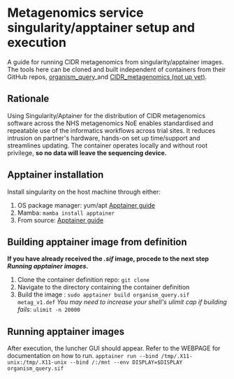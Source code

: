 # Metagenomics service singularity/apptainer setup and execution
A guide for running CIDR metagenomics from singularity/apptainer images. The tools here can be cloned and built independent of containers from their GitHub repos, [organism_query](https://github.com/GSTT-CIDR/organism_query)_and [CIDR_metagenomics (not up yet)](https://github.com/).

## Rationale
Using Singularity/Aptainer for the distribution of CIDR metagenomics software across the NHS metagenomics NoE enables standardised and repeatable use of the informatics workflows across trial sites. It reduces intrusion on partner's hardware, hands-on set up time/support and streamlines updating. The container operates locally and without root privilege, **so no data will leave the sequencing device.**

## Apptainer installation
Install singularity on the host machine through either:
1. OS package manager: yum/apt [Apptainer guide](https://apptainer.org/docs/admin/main/installation.html)
2. Mamba: ```mamba install apptainer```
3. From source: [Apptainer guide](https://apptainer.org/docs/admin/main/installation.html)

## Building apptainer image from definition
**If you have already received the _.sif_ image, procede to the next step _Running apptainer images_.** 
1. Clone the container definition repo: ```git clone``` 
2. Navigate to the directory containing the container definition
3. Build the image : ```sudo apptainer build organism_query.sif metag_v1.def```
_You may need to increase your shell's ulimit cap if building fails_: ```ulimit -n 20000```

## Running apptainer images
After execution, the luncher GUI should appear. Refer to the WEBPAGE for documentation on how to run.
```apptainer run --bind /tmp/.X11-unix:/tmp/.X11-unix --bind /:/mnt --env DISPLAY=$DISPLAY organism_query.sif ```